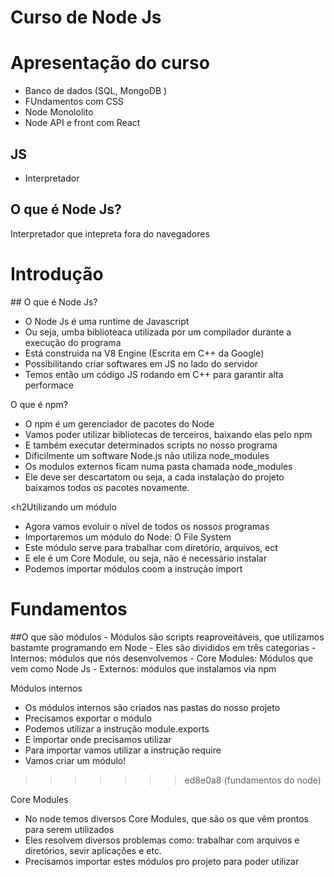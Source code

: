 <h1>Curso de Node Js</h1>

<h1>Apresentação do curso </h1>

- Banco de dados (SQL, MongoDB )
- FUndamentos com CSS 
- Node Monololito
- Node API e front com React

<div id='introducao'/>

<h2>JS</h2>

- Interpretador


<h2>O que é Node Js?</h2>

Interpretador que intepreta fora do navegadores


<h1> Introdução </h1>
## O que é Node Js? 

- O Node Js é uma runtime de Javascript
- Ou seja, umba biblioteaca utilizada por um compilador durante a execução do programa 
- Está construida na V8 Engine (Escrita em C++ da Google)
- Possibilitando criar softwares em JS no lado do servidor 
- Temos então um código JS rodando em C++ para garantir alta performace

O que é npm? 

- O npm é um gerenciador de pacotes do Node 
- Vamos poder utilizar bibliotecas de terceiros, baixando elas pelo npm 
- E também executar determinados scripts no nosso programa
- Dificilmente um software Node.js não utiliza node_modules
- Os modulos externos ficam numa pasta chamada node_modules
- Ele deve ser descartatom ou seja, a cada instalaçào do projeto baixamos todos os pacotes novamente. 

<h2Utilizando um módulo </h2>
- Agora vamos evoluir o nível de todos os nossos programas
- Importaremos um módulo do Node: O File System 
- Este módulo serve para trabalhar com diretório, arquivos, ect 
- E ele é um Core Module, ou seja, não é necessário instalar
- Podemos importar módulos coom a instruçào import 


<div id='fundamentos'/>
 
<h1> Fundamentos  </h1>
##O que são módulos 
- Módulos são scripts reaproveitáveis, que utilizamos bastamte programando em Node 
- Eles são divididos em três categorias 
    - Internos: módulos que nós desenvolvemos 
    - Core Modules: Módulos que vem como Node Js
    - Externos: módulos que instalamos via npm 

Módulos internos 
- Os módulos internos são criados nas pastas do nosso projeto 
- Precisamos exportar o módulo 
- Podemos utilizar a instrução module.exports
- E importar onde precisamos utilizar 
- Para  importar vamos utilizar a instrução require
- Vamos criar um módulo! 
>>>>>>> ed8e0a8 (fundamentos do node)

Core Modules
- No node temos diversos Core Modules, que são os que vêm prontos para serem utilizados 
- Eles resolvem diversos problemas como: trabalhar com arquivos e diretórios, sevir aplicações e etc.
- Precisamos importar estes módulos pro projeto para poder utilizar
